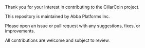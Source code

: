 Thank you for your interest in contributing to the CillarCoin project.

This repository is maintained by Abba Platforms Inc.

Please open an issue or pull request with any suggestions, fixes, or improvements.

All contributions are welcome and subject to review.
